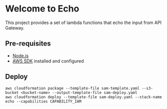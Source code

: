 # Welcome to Echo
This project provides a set of lambda functions that echo the input from API Gateway.

## Pre-requisites
* [Node.js](https://nodejs.org)
* [AWS SDK](https://aws.amazon.com/sdk-for-node-js/) installed and configured
    
## Deploy
    aws cloudformation package --template-file sam-template.yaml --s3-bucket <bucket-name> --output-template-file sam-deploy.yaml
    aws cloudformation deploy --template-file sam-deploy.yaml --stack-name echo --capabilities CAPABILITY_IAM